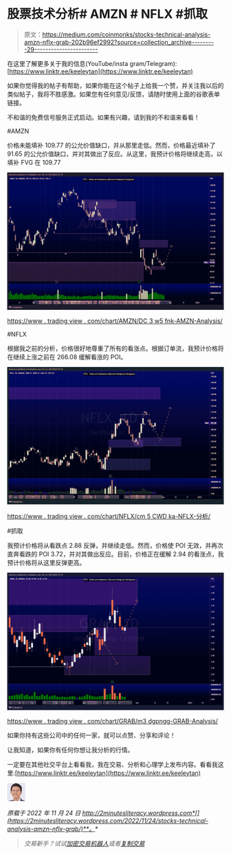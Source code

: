# 股票技术分析# AMZN # NFLX #抓取

> 原文：<https://medium.com/coinmonks/stocks-technical-analysis-amzn-nflx-grab-202b96ef2992?source=collection_archive---------29----------------------->

在这里了解更多关于我的信息(YouTube/insta gram/Telegram):[https://www.linktr.ee/keeleytan](https://www.linktr.ee/keeleytan)

如果你觉得我的帖子有帮助，如果你能在这个帖子上给我一个赞，并关注我以后的类似帖子，我将不胜感激。如果您有任何意见/反馈，请随时使用上面的谷歌表单链接。

不和谐的免费信号服务正式启动。如果有兴趣，请到我的不和谐来看看！

#AMZN

价格未能填补 109.77 的公允价值缺口，并从那里走低。然而，价格最近填补了 91.65 的公允价值缺口，并对其做出了反应。从这里，我预计价格将继续走高，以填补 FVG 在 109.77

![](img/00ec377bcf37f88d79b7819b0405eed5.png)

[https://www . trading view . com/chart/AMZN/DC 3 w5 fnk-AMZN-Analysis/](https://www.tradingview.com/chart/AMZN/dc3w5FNK-AMZN-Analysis/)

#NFLX

根据我之前的分析，价格很好地尊重了所有的看涨点。根据订单流，我预计价格将在继续上涨之前在 266.08 缓解看涨的 POI。

![](img/f02f901dbe0d8ba4b4a23ee6b64dcac9.png)

[https://www . trading view . com/chart/NFLX/cm 5 CWD ka-NFLX-分析/](https://www.tradingview.com/chart/NFLX/cM5cWdKa-NFLX-Analysis/)

#抓取

我预计价格将从看跌点 2.88 反弹，并继续走低。然而，价格使 POI 无效，并再次直奔看跌的 POI 3.72，并对其做出反应。目前，价格正在缓解 2.94 的看涨点，我预计价格将从这里反弹更高。

![](img/f9b652c7a30c8812feececc1b19e94c2.png)

[https://www . trading view . com/chart/GRAB/m3 dgpngg-GRAB-Analysis/](https://www.tradingview.com/chart/GRAB/m3DGPngg-GRAB-Analysis/)

如果你持有这些公司中的任何一家，就可以点赞、分享和评论！

让我知道，如果你有任何你想让我分析的行情。

一定要在其他社交平台上看看我，我在交易、分析和心理学上发布内容。看看我这里:[https://www.linktr.ee/keeleytan](https://www.linktr.ee/keeleytan)

![](img/844fe6947d3909f608cab5bd256901ab.png)

*原载于 2022 年 11 月 24 日 http://2minutesliteracy.wordpress.com*[](https://2minutesliteracy.wordpress.com/2022/11/24/stocks-technical-analysis-amzn-nflx-grab/)**。**

> *交易新手？试试[加密交易机器人](/coinmonks/crypto-trading-bot-c2ffce8acb2a)或者[复制交易](/coinmonks/top-10-crypto-copy-trading-platforms-for-beginners-d0c37c7d698c)*